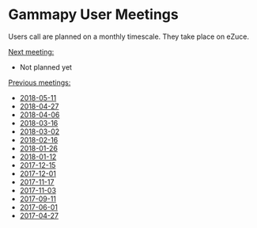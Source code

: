 # Gammapy User Meetings

Users call are planned on a monthly timescale. They take place on eZuce.

[Next meeting:]()
* Not planned yet

[Previous meetings:]()
* [2018-05-11](2018/2018-05-11/README.md)
* [2018-04-27](2018/2018-04-27/README.md)
* [2018-04-06](2018/2018-04-06/README.md)
* [2018-03-16](2018/2018-03-16/README.md)
* [2018-03-02](2018/2018-03-02/README.md)
* [2018-02-16](2018/2018-02-16/README.md)
* [2018-01-26](2018/2018-01-26/README.md)
* [2018-01-12](2018/2018-01-12/README.md)
* [2017-12-15](2017/2017-12-15/README.md)
* [2017-12-01](2017/2017-12-01/README.md)
* [2017-11-17](2017/2017-11-17/README.md)
* [2017-11-03](2017/2017-11-03/README.md)
* [2017-09-11](2017/2017-09-11/README.md)
* [2017-06-01](2017/2017-06-01/README.md)
* [2017-04-27](2017/2017-04-27/README.md)


